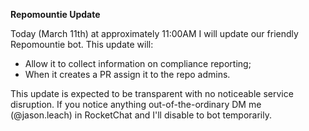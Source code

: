 
**Repomountie Update**

Today (March 11th) at approximately 11:00AM I will update our friendly Repomountie bot. This update will:

- Allow it to collect information on compliance reporting;
- When it creates a PR assign it to the repo admins.

This update is expected to be transparent with no noticeable service disruption. If you notice anything out-of-the-ordinary DM me (@jason.leach) in RocketChat and I'll disable to bot temporarily.
